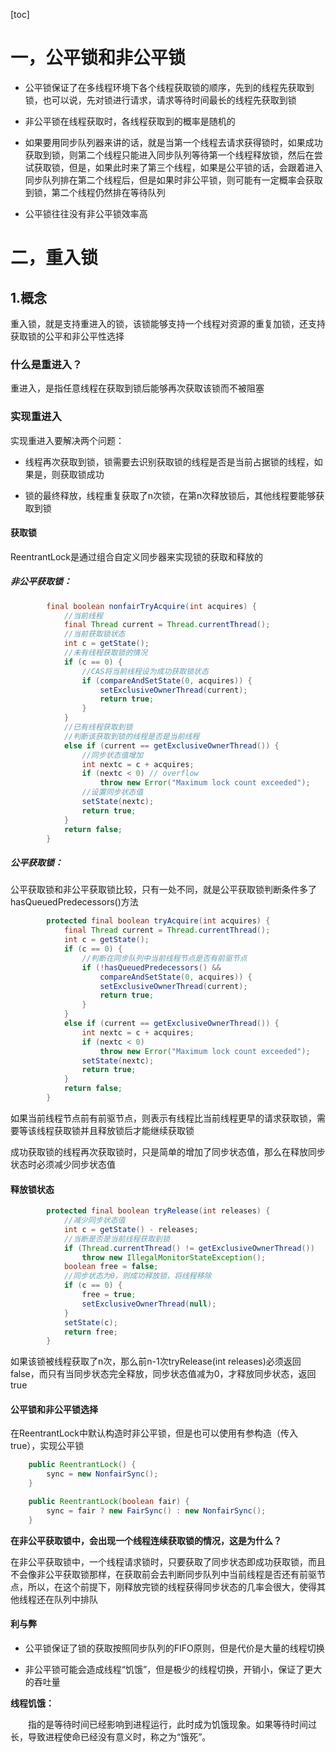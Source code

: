 [toc]

# 一，公平锁和非公平锁

- 公平锁保证了在多线程环境下各个线程获取锁的顺序，先到的线程先获取到锁，也可以说，先对锁进行请求，请求等待时间最长的线程先获取到锁

- 非公平锁在线程获取时，各线程获取到的概率是随机的

- 如果要用同步队列器来讲的话，就是当第一个线程去请求获得锁时，如果成功获取到锁，则第二个线程只能进入同步队列等待第一个线程释放锁，然后在尝试获取锁，但是，如果此时来了第三个线程，如果是公平锁的话，会跟着进入同步队列排在第二个线程后，但是如果时非公平锁，则可能有一定概率会获取到锁，第二个线程仍然排在等待队列

- 公平锁往往没有非公平锁效率高

# 二，重入锁

## 1.概念
重入锁，就是支持重进入的锁，该锁能够支持一个线程对资源的重复加锁，还支持获取锁的公平和非公平性选择

### 什么是重进入？

重进入，是指任意线程在获取到锁后能够再次获取该锁而不被阻塞

### 实现重进入

实现重进入要解决两个问题：

- 线程再次获取到锁，锁需要去识别获取锁的线程是否是当前占据锁的线程，如果是，则获取锁成功

- 锁的最终释放，线程重复获取了n次锁，在第n次释放锁后，其他线程要能够获取到锁

#### 获取锁
ReentrantLock是通过组合自定义同步器来实现锁的获取和释放的

##### 非公平获取锁：

```java
        final boolean nonfairTryAcquire(int acquires) {
            //当前线程
            final Thread current = Thread.currentThread();
            //当前获取锁状态
            int c = getState();
            //未有线程获取锁的情况
            if (c == 0) {
                //CAS将当前线程设为成功获取锁状态
                if (compareAndSetState(0, acquires)) {
                    setExclusiveOwnerThread(current);
                    return true;
                }
            }
            //已有线程获取到锁
            //判断该获取到锁的线程是否是当前线程
            else if (current == getExclusiveOwnerThread()) {
                //同步状态值增加
                int nextc = c + acquires;
                if (nextc < 0) // overflow
                    throw new Error("Maximum lock count exceeded");
                //设置同步状态值
                setState(nextc);
                return true;
            }
            return false;
        }
```

##### 公平获取锁：

公平获取锁和非公平获取锁比较，只有一处不同，就是公平获取锁判断条件多了hasQueuedPredecessors()方法

```java
        protected final boolean tryAcquire(int acquires) {
            final Thread current = Thread.currentThread();
            int c = getState();
            if (c == 0) {
                //判断在同步队列中当前线程节点是否有前驱节点
                if (!hasQueuedPredecessors() &&
                    compareAndSetState(0, acquires)) {
                    setExclusiveOwnerThread(current);
                    return true;
                }
            }
            else if (current == getExclusiveOwnerThread()) {
                int nextc = c + acquires;
                if (nextc < 0)
                    throw new Error("Maximum lock count exceeded");
                setState(nextc);
                return true;
            }
            return false;
        }
```
如果当前线程节点前有前驱节点，则表示有线程比当前线程更早的请求获取锁，需要等该线程获取锁并且释放锁后才能继续获取锁


成功获取锁的线程再次获取锁时，只是简单的增加了同步状态值，那么在释放同步状态时必须减少同步状态值

#### 释放锁状态
```java
        protected final boolean tryRelease(int releases) {
            //减少同步状态值
            int c = getState() - releases;
            //当断是否是当前线程获取到锁
            if (Thread.currentThread() != getExclusiveOwnerThread())
                throw new IllegalMonitorStateException();
            boolean free = false;
            //同步状态为0，则成功释放锁，将线程移除
            if (c == 0) {
                free = true;
                setExclusiveOwnerThread(null);
            }
            setState(c);
            return free;
        }
```
如果该锁被线程获取了n次，那么前n-1次tryRelease(int releases)必须返回false，而只有当同步状态完全释放，同步状态值减为0，才释放同步状态，返回true

#### 公平锁和非公平锁选择

在ReentrantLock中默认构造时非公平锁，但是也可以使用有参构造（传入true），实现公平锁
```java
    public ReentrantLock() {
        sync = new NonfairSync();
    }

    public ReentrantLock(boolean fair) {
        sync = fair ? new FairSync() : new NonfairSync();
    }
```

**在非公平获取锁中，会出现一个线程连续获取锁的情况，这是为什么？**

在非公平获取锁中，一个线程请求锁时，只要获取了同步状态即成功获取锁，而且不会像非公平获取锁那样，在获取前会去判断同步队列中当前线程是否还有前驱节点，所以，在这个前提下，刚释放完锁的线程获得同步状态的几率会很大，使得其他线程还在队列中排队


#### 利与弊

- 公平锁保证了锁的获取按照同步队列的FIFO原则，但是代价是大量的线程切换

- 非公平锁可能会造成线程“饥饿”，但是极少的线程切换，开销小，保证了更大的吞吐量

**线程饥饿：**

　　指的是等待时间已经影响到进程运行，此时成为饥饿现象。如果等待时间过长，导致进程使命已经没有意义时，称之为“饿死”。